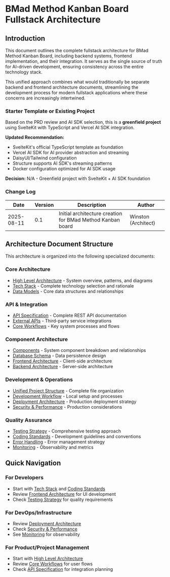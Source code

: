 # BMad Method Kanban Board Fullstack Architecture

## Introduction

This document outlines the complete fullstack architecture for BMad Method Kanban Board, including backend systems, frontend implementation, and their integration. It serves as the single source of truth for AI-driven development, ensuring consistency across the entire technology stack.

This unified approach combines what would traditionally be separate backend and frontend architecture documents, streamlining the development process for modern fullstack applications where these concerns are increasingly intertwined.

### Starter Template or Existing Project

Based on the PRD review and AI SDK selection, this is a **greenfield project** using SvelteKit with TypeScript and Vercel AI SDK integration.

**Updated Recommendation:**

- SvelteKit's official TypeScript template as foundation
- Vercel AI SDK for AI provider abstraction and streaming
- DaisyUI/Tailwind configuration
- Structure supports AI SDK's streaming patterns
- Docker configuration optimized for AI SDK usage

**Decision:** N/A - Greenfield project with SvelteKit + AI SDK foundation

### Change Log

| Date       | Version | Description                                                | Author              |
| ---------- | ------- | ---------------------------------------------------------- | ------------------- |
| 2025-08-11 | 0.1     | Initial architecture creation for BMad Method Kanban board | Winston (Architect) |

## Architecture Document Structure

This architecture is organized into the following specialized documents:

### Core Architecture
- [High Level Architecture](high-level-architecture.md) - System overview, patterns, and diagrams
- [Tech Stack](tech-stack.md) - Complete technology selection and rationale
- [Data Models](data-models.md) - Core data structures and relationships

### API & Integration
- [API Specification](rest-api-spec.md) - Complete REST API documentation
- [External APIs](external-apis.md) - Third-party service integrations
- [Core Workflows](core-workflows.md) - Key system processes and flows

### Component Architecture
- [Components](components.md) - System component breakdown and relationships
- [Database Schema](database-schema.md) - Data persistence design
- [Frontend Architecture](frontend-architecture.md) - Client-side architecture
- [Backend Architecture](backend-architecture.md) - Server-side architecture

### Development & Operations
- [Unified Project Structure](unified-project-structure.md) - Complete file organization
- [Development Workflow](development-workflow.md) - Local setup and processes
- [Deployment Architecture](deployment-architecture.md) - Production deployment strategy
- [Security & Performance](security-performance.md) - Production considerations

### Quality Assurance
- [Testing Strategy](testing-strategy.md) - Comprehensive testing approach
- [Coding Standards](coding-standards.md) - Development guidelines and conventions
- [Error Handling](error-handling.md) - Error management strategy
- [Monitoring](monitoring.md) - Observability and metrics

## Quick Navigation

### For Developers
- Start with [Tech Stack](tech-stack.md) and [Coding Standards](coding-standards.md)
- Review [Frontend Architecture](frontend-architecture.md) for UI development
- Check [Testing Strategy](testing-strategy.md) for quality requirements

### For DevOps/Infrastructure
- Review [Deployment Architecture](deployment-architecture.md)
- Check [Security & Performance](security-performance.md)
- See [Monitoring](monitoring.md) for observability

### For Product/Project Management
- Start with [High Level Architecture](high-level-architecture.md)
- Review [Core Workflows](core-workflows.md) for user flows
- Check [API Specification](rest-api-spec.md) for integration planning